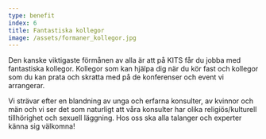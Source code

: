 ```yaml
---
type: benefit
index: 6
title: Fantastiska kollegor
image: /assets/formaner_kollegor.jpg
---
```


Den kanske viktigaste förmånen av alla är att på KITS får du jobba med fantastiska kollegor. Kollegor som kan hjälpa dig när du kör fast och kollegor som du kan prata och skratta med på de konferenser och event vi arrangerar.

Vi strävar efter en blandning av unga och erfarna konsulter, av kvinnor och män och vi ser det som naturligt att våra konsulter har olika religiös/kulturell tillhörighet och sexuell läggning. Hos oss ska alla talanger och experter känna sig välkomna!
